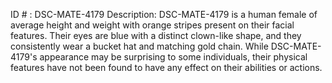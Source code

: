 ID # : DSC-MATE-4179
Description: DSC-MATE-4179 is a human female of average height and weight with orange stripes present on their facial features. Their eyes are blue with a distinct clown-like shape, and they consistently wear a bucket hat and matching gold chain. While DSC-MATE-4179's appearance may be surprising to some individuals, their physical features have not been found to have any effect on their abilities or actions.